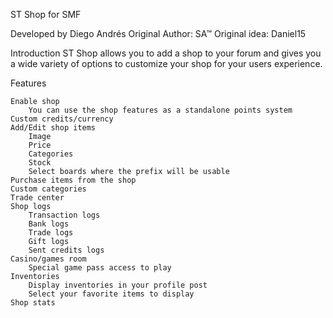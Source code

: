 
ST Shop for SMF


Developed by Diego Andrés
Original Author: SA™
Original idea: Daniel15


Introduction
ST Shop allows you to add a shop to your forum and gives you a wide variety of options to customize your shop for your users experience.


Features

    Enable shop
        You can use the shop features as a standalone points system
    Custom credits/currency
    Add/Edit shop items
        Image
        Price
        Categories
        Stock
        Select boards where the prefix will be usable
    Purchase items from the shop
    Custom categories
    Trade center
    Shop logs
        Transaction logs
        Bank logs
        Trade logs
        Gift logs
        Sent credits logs
    Casino/games room
        Special game pass access to play
    Inventories
        Display inventories in your profile post
        Select your favorite items to display
    Shop stats
